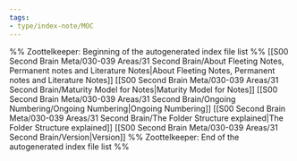 ```yaml
---
tags: 
- type/index-note/MOC
---
```




%% Zoottelkeeper: Beginning of the autogenerated index file list  %%
 [[S00 Second Brain Meta/030-039 Areas/31 Second Brain/About Fleeting Notes, Permanent notes and Literature Notes|About Fleeting Notes, Permanent notes and Literature Notes]]
 [[S00 Second Brain Meta/030-039 Areas/31 Second Brain/Maturity Model for Notes|Maturity Model for Notes]]
 [[S00 Second Brain Meta/030-039 Areas/31 Second Brain/Ongoing Numbering/Ongoing Numbering|Ongoing Numbering]]
 [[S00 Second Brain Meta/030-039 Areas/31 Second Brain/The Folder Structure explained|The Folder Structure explained]]
 [[S00 Second Brain Meta/030-039 Areas/31 Second Brain/Version|Version]]
%% Zoottelkeeper: End of the autogenerated index file list  %%


